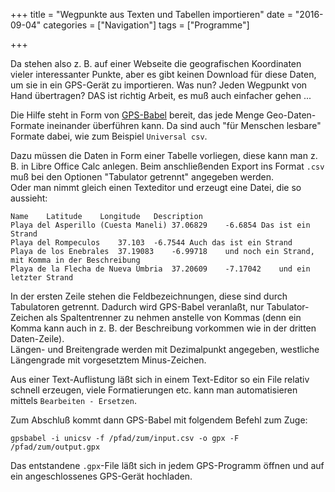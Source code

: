 +++
title 		= "Wegpunkte aus Texten und Tabellen importieren"
date 		= "2016-09-04"
categories 	= ["Navigation"]
tags     	= ["Programme"]

+++

Da stehen also z. B. auf einer Webseite die geografischen Koordinaten vieler interessanter Punkte, aber es gibt keinen Download für diese Daten, um sie in ein GPS-Gerät zu importieren. Was nun? Jeden Wegpunkt von Hand übertragen? DAS ist richtig Arbeit, es muß auch einfacher gehen ...
<!--more-->

Die Hilfe steht in Form von [GPS-Babel](http://www.gpsbabel.org/) bereit, das jede Menge Geo-Daten-Formate ineinander überführen kann. Da sind auch "für Menschen lesbare" Formate dabei, wie zum Beispiel `Universal csv`.

Dazu müssen die Daten in Form einer Tabelle vorliegen, diese kann man z. B. in Libre Office Calc anlegen. Beim anschließenden Export ins Format `.csv` muß bei den Optionen "Tabulator getrennt" angegeben werden.   
Oder man nimmt gleich einen Texteditor und erzeugt eine Datei, die so aussieht:

    Name	Latitude	Longitude	Description
    Playa del Asperillo (Cuesta Maneli)	37.06829	-6.6854	Das ist ein Strand
    Playa del Rompeculos	37.103	-6.7544	Auch das ist ein Strand
    Playa de los Enebrales	37.19083	-6.99718	und noch ein Strand, mit Komma in der Beschreibung
    Playa de la Flecha de Nueva Umbria	37.20609	-7.17042	und ein letzter Strand
    
In der ersten Zeile stehen die Feldbezeichnungen, diese sind durch Tabulatoren getrennt. Dadurch wird GPS-Babel veranlaßt, nur Tabulator-Zeichen als Spaltentrenner zu nehmen anstelle von Kommas (denn ein Komma kann auch in z. B. der Beschreibung vorkommen wie in der dritten Daten-Zeile).    
Längen- und Breitengrade werden mit Dezimalpunkt angegeben, westliche Längengrade mit vorgesetztem Minus-Zeichen.

Aus einer Text-Auflistung läßt sich in einem Text-Editor so ein File relativ schnell erzeugen, viele Formatierungen etc. kann man automatisieren mittels `Bearbeiten - Ersetzen`.

Zum Abschluß kommt dann GPS-Babel mit folgendem Befehl zum Zuge:

    gpsbabel -i unicsv -f /pfad/zum/input.csv -o gpx -F /pfad/zum/output.gpx
    
Das entstandene `.gpx`-File läßt sich in jedem GPS-Programm öffnen und auf ein angeschlossenes GPS-Gerät hochladen.